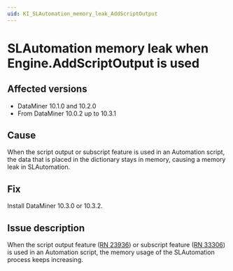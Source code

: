 ```yaml
---
uid: KI_SLAutomation_memory_leak_AddScriptOutput
---
```


# SLAutomation memory leak when Engine.AddScriptOutput is used

## Affected versions

- DataMiner 10.1.0 and 10.2.0
- From DataMiner 10.0.2 up to 10.3.1

## Cause

When the script output or subscript feature is used in an Automation script, the data that is placed in the dictionary stays in memory, causing a memory leak in SLAutomation.

## Fix

Install DataMiner 10.3.0 or 10.3.2.

## Issue description

When the script output feature ([RN 23936](xref:General_Main_Release_10.1.0_new_features_5#possibility-to-add-update-or-clear-the-script-output-id_23936)) or subscript feature ([RN 33306](xref:General_Feature_Release_10.2.7#new-subscript-option-extendederrorinfo-id_33306)) is used in an Automation script, the memory usage of the SLAutomation process keeps increasing.
